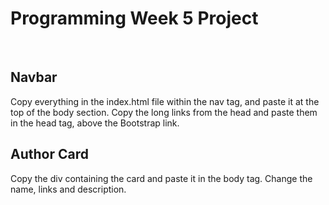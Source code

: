 <h1>Programming Week 5 Project</h1>
<br>
<h2>Navbar</h2>
<p>
Copy everything in the index.html file within the nav tag, and paste it at the top of the body section. Copy the long links from the head and paste them in the head tag, above the Bootstrap link. 
</p>
<h2>Author Card</h2>
<p>
Copy the div containing the card and paste it in the body tag. Change the name, links and description.
</p>